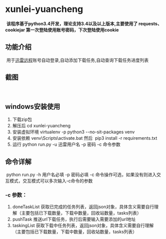 # xunlei-yuancheng
  **该程序基于python3.4开发，理论支持3.4以及以上版本,主要使用了 requests、cookiejar 第一次登陆使用账号密码，下次登陆使用cookie**
## 功能介绍
  用于[迅雷远程](http://yuancheng.xunlei.com/)账号自动登录,自动添加下载任务,自动查询下载任务进度列表
## 截图
  
## windows安装使用
1. 下载zip包
2. 解压后 cd xunlei-yuancheng
3. 安装虚拟环境 virtualenv -p python3 --no-sit-packages venv
4. 安装依赖 venv\Scripts\activate.bat 然后  pip3 install -r requirements.txt 
5. 运行 python run.py -u 迅雷用户名 -p 密码 -c 命令参数
## 命令详解
  python run.py -h 用户名必填 -p 密码必填 -c 命令操作可选，如果没有则进入交互模式，交互模式可以多次输入-c命令的参数
### -c 参数：
1. doneTaskList 获取已完成的任务列表，返回json对象，具体含义需要自行理解（主要包括已下载数量，下载中数量，回收站数量，tasks列表）
2. pushTask 推送url下载任务，执行后需要输入需要添加的url地址
3. taskingList 获取下载中任务列表，返回json对象，具体含义需要自行理解（主要包括已下载数量，下载中数量，回收站数量，tasks列表）
